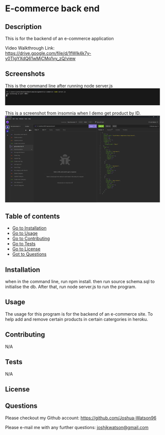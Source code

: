 # E-commerce back end 


## Description 
This is for the backend of an e-commerce application

Video Walkthrough Link:<br>
https://drive.google.com/file/d/1fWlk4k7y-y0TlgYXdQ61wMjCMq1vy_zQ/view 

## Screenshots

This is the command line after running node server.js
![alt](./assets/images/commandline.png)

This is a screenshot from insomnia when I demo get product by ID.
![alt](./assets/images/insomnida-demo.png)

## Table of contents
- [Go to Installation](#installation) 
- [Go to Usage](#usage) 
- [Go to Contributing](#contributing) 
- [Go to Tests](#tests)
- [Go to License](#license)
- [Got to Questions](#questions)

## Installation
when in the command line, run npm install. then run source schema.sql to initialise the db. After that, run node server.js to run the program.
    
## Usage
The usage for this program is  for the backend of an e-commerce site. To help add and remove certain products in certain catergories in heroku.

## Contributing
N/A

## Tests
N/A

## License




## Questions

Please checkout my Github account: https://github.com/Joshua-Watson96 

Please e-mail me with any further questions:  joshjkwatson@gmail.com